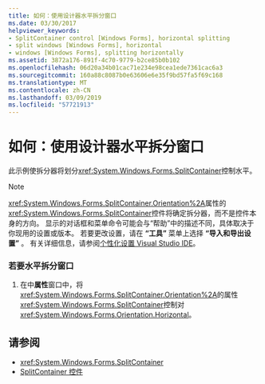 ```yaml
---
title: 如何：使用设计器水平拆分窗口
ms.date: 03/30/2017
helpviewer_keywords:
- SplitContainer control [Windows Forms], horizontal splitting
- split windows [Windows Forms], horizontal
- windows [Windows Forms], splitting horizontally
ms.assetid: 3872a176-891f-4c70-9779-b2ce85b0b102
ms.openlocfilehash: 06d20a34b01cac71e234e98cea1ede7361cac6a3
ms.sourcegitcommit: 160a88c8087b0e63606e6e35f9bd57fa5f69c168
ms.translationtype: MT
ms.contentlocale: zh-CN
ms.lasthandoff: 03/09/2019
ms.locfileid: "57721913"
---
```

# <a name="how-to-split-a-window-horizontally-using-the-designer"></a>如何：使用设计器水平拆分窗口
此示例使拆分器将划分<xref:System.Windows.Forms.SplitContainer>控制水平。  
  
> [!NOTE]
>  <xref:System.Windows.Forms.SplitContainer.Orientation%2A>属性的<xref:System.Windows.Forms.SplitContainer>控件将确定拆分器，而不是控件本身的方向。 显示的对话框和菜单命令可能会与“帮助”中的描述不同，具体取决于你现用的设置或版本。 若要更改设置，请在 **“工具”** 菜单上选择 **“导入和导出设置”** 。 有关详细信息，请参阅[个性化设置 Visual Studio IDE](/visualstudio/ide/personalizing-the-visual-studio-ide)。  
  
### <a name="to-split-a-window-horizontally"></a>若要水平拆分窗口  
  
1.  在中**属性**窗口中，将<xref:System.Windows.Forms.SplitContainer.Orientation%2A>的属性<xref:System.Windows.Forms.SplitContainer>控制对<xref:System.Windows.Forms.Orientation.Horizontal>。  
  
## <a name="see-also"></a>请参阅
- <xref:System.Windows.Forms.SplitContainer>
- [SplitContainer 控件](splitcontainer-control-windows-forms.md)
